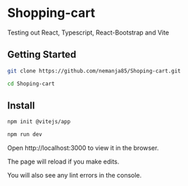 # Shopping-cart
Testing out React, Typescript, React-Bootstrap and Vite

## Getting Started

```sh
git clone https://github.com/nemanja85/Shoping-cart.git
```

```sh
cd Shoping-cart
```

## Install

```sh
npm init @vitejs/app
```

```sh
npm run dev
```

Open http://localhost:3000 to view it in the browser.

The page will reload if you make edits.

You will also see any lint errors in the console.

